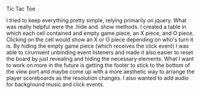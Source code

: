 Tic Tac Toe

I tried to keep everything pretty simple, relying primarily on jquery.
What was really helpful were the .hide and .show methods. I created a table
in which each cell contained and empty game piece, an X piece, and O piece.
Clicking on the cell would show an X or O piece depending on who's turn it is. 
By hiding the empty game piece (which receives the click event) I was able to 
cirumvent unbinding event listeners and made it also easier to reset the board by
just revealing and hiding the necessary elements.
What I want to work on more in the future is getting the footer to stick 
to the bottom of the view port and maybe come up with a more aesthetic way
to arrange the player scoreboards as the resolution changes. I also wanted to add
audio for background music and click events. 
